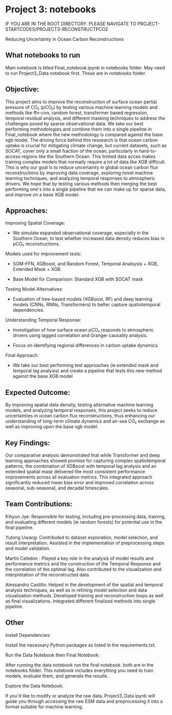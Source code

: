 # **Project 3: notebooks**

IF YOU ARE IN THE ROOT DIRECTORY. PLEASE NAVIGATE TO PROJECT-STARTCODES/PROJECT3-RECONSTRUCTPCO2

Reducing Uncertainty in Ocean Carbon Reconstructions

## What notebooks to run
Main notebook is titled Final_notebook.ipynb in notebooks folder. May need to run Project3_Data notebook first. These are in notebooks folder.

## Objective:
This project aims to improve the reconstruction of surface ocean partial pressure of CO₂ (pCO₂) by testing various machine learning models and methods like ffn-cnn, random forest, transformer based regression, temporal residual analysis, and different masking techniques to address the challenges posed by sparse observational data. We take our best performing methodologies and combine them into a single pipeline in Final_notebook where the new methodology is compared against the base xgb model. The driving force behind this ressearch is that ocean carbon uptake is crucial for mitigating climate change, but current datasets, such as SOCAT, cover only a small fraction of the ocean, particularly in hard-to-access regions like the Southern Ocean. This limited data acces makes training complex models that normally require a lot of data like XGB difficult. This is why our goal is to reduce uncertainty in global ocean carbon flux reconstructions by improving data coverage, exploring novel machine learning techniques, and analyzing temporal responses to atmospheric drivers. We hope that by testing various methods then merging the best performing one's into a single pipeline that we can make up for sparse data, and improve on a base XGB model. 

## Approaches:
Improving Spatial Coverage:

- We simulate expanded observational coverage, especially in the Southern Ocean, to test whether increased data density reduces bias in pCO₂ reconstructions.

Models used for improvement tests: 

- SOM-FFN, XGBoost, and Random Forest, Temporal Analsysis + XGB, Extended Mask + XGB.

- Base Model for Comparison: Standard XGB with SOCAT mask

Testing Model Alternatives:

- Evaluation of tree-based models (XGBoost, RF) and deep learning models (CNNs, RNNs, Transformers) to better capture spatiotemporal dependencies.

Understanding Temporal Response:

- Investigation of how surface ocean pCO₂ responds to atmospheric drivers using lagged correlation and Granger causality analysis.

- Focus on identifying regional differences in carbon uptake dynamics.

Final Approach:

- We take our best performing test approaches (ie extended mask and temporal lag analysis) and create a pipeline that tests this new method against the base XGB model

## Expected Outcome:
By improving spatial data density, testing alternative machine learning models, and analyzing temporal responses, this project seeks to reduce uncertainties in ocean carbon flux reconstructions, thus enhancing our understanding of long-term climate dynamics and air-sea CO₂ exchange as well as improving upon the base xgb model. 

## Key Findings:
Our comparative analysis demonstrated that while Transformer and deep learning approaches showed promise for capturing complex spatiotemporal patterns, the combination of XGBoost with temporal lag analysis and an extended spatial mask delivered the most consistent performance improvements across all evaluation metrics. This integrated approach significantly reduced mean bias error and improved correlation across seasonal, sub-seasonal, and decadal timescales.

## Team Contributions:
Kihyun Jye: Responsible for testing, including pre-processing data, training, and evaluating different models (ie random forests) for potential use in the final pipeline.

Yutong Uwang: Contributed to dataset exploration, model selection, and result interpretation. Assisted in the implementation of preprocessing steps and model validation.

Martin Celedon : Played a key role in the analysis of model results and performance metrics and the construction of the Temporal Response and the correlation of the optimal lag. Also contributed to the visualization and interpretation of the reconstructed data.

Alessandro Castillo: Helped in the development of the spatial and temporal analysis techniques, as well as in refining model selection and data visualization methods. Developed training and reconstruction loops as well as final visualizations. Integrated different finalized methods into single pipeline.

## Other 

Install Dependencies:

Install the necessary Python packages as listed in the requirements.txt.

Run the Data Notebook then Final Notebook:

After running the data notebook run the final notebook. both are in the notebooks folder. This notebook includes everything you need to train models, evaluate them, and generate the results.

Explore the Data Notebook:

If you'd like to modify or analyze the raw data, Project3_Data.ipynb will guide you through accessing the raw ESM data and preprocessing it into a format suitable for machine learning.